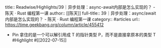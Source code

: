 title:: Readwise/Highlights/39｜异步处理：async-await内部是怎么实现的？ - 陈天 · Rust 编程第一课
author:: [[陈天]]
full-title:: 39｜异步处理：async/await内部是怎么实现的？ - 陈天 · Rust 编程第一课
category:: #articles
url:: https://time.geekbang.org/column/article/455412

- Pin 拿住的是一个可以解引用成 T 的指针类型 P，而不是直接拿原本的类型 T #Highlight #[[2022-07-15]]